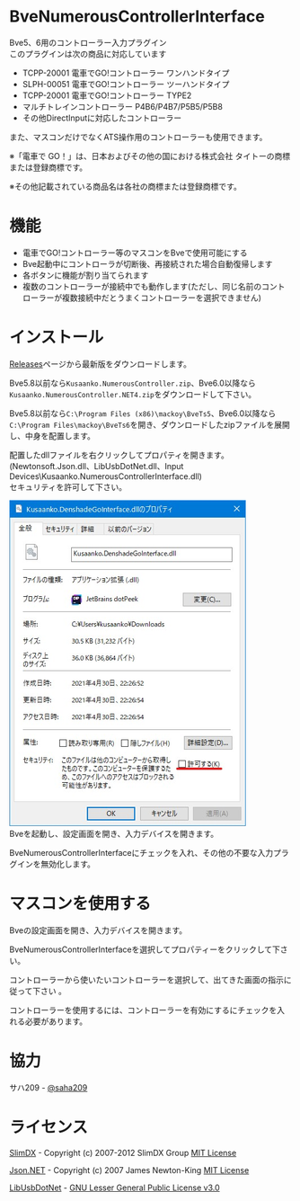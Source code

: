 # BveNumerousControllerInterface
Bve5、6用のコントローラー入力プラグイン  
このプラグインは次の商品に対応しています

* TCPP-20001 電車でGO!コントローラー ワンハンドタイプ
* SLPH-00051 電車でGO!コントローラー ツーハンドタイプ
* TCPP-20001 電車でGO!コントローラー TYPE2
* マルチトレインコントローラー P4B6/P4B7/P5B5/P5B8
* その他DirectInputに対応したコントローラー

また、マスコンだけでなくATS操作用のコントローラーも使用できます。

※「電車で GO！」は、日本およびその他の国における株式会社 タイトーの商標または登録商標です。

※その他記載されている商品名は各社の商標または登録商標です。
# 機能
* 電車でGO!コントローラー等のマスコンをBveで使用可能にする
* Bve起動中にコントローラが切断後、再接続された場合自動復帰します
* 各ボタンに機能が割り当てられます
* 複数のコントローラーが接続中でも動作します(ただし、同じ名前のコントローラーが複数接続中だとうまくコントローラーを選択できません)
# インストール
[Releases](https://github.com/kusaanko/BveNumerousControllerInterface/releases)ページから最新版をダウンロードします。

Bve5.8以前なら`Kusaanko.NumerousController.zip`、Bve6.0以降なら`Kusaanko.NumerousController.NET4.zip`をダウンロードして下さい。

Bve5.8以前なら`C:\Program Files (x86)\mackoy\BveTs5`、Bve6.0以降なら`C:\Program Files\mackoy\BveTs6`を開き、ダウンロードしたzipファイルを展開し、中身を配置します。

配置したdllファイルを右クリックしてプロパティを開きます。(Newtonsoft.Json.dll、LibUsbDotNet.dll、Input Devices\Kusaanko.NumerousControllerInterface.dll)  
セキュリティを許可して下さい。

![許可](pic/1.jpg)  
Bveを起動し、設定画面を開き、入力デバイスを開きます。

BveNumerousControllerInterfaceにチェックを入れ、その他の不要な入力プラグインを無効化します。
# マスコンを使用する
Bveの設定画面を開き、入力デバイスを開きます。

BveNumerousControllerInterfaceを選択してプロパティーをクリックして下さい。

コントローラーから使いたいコントローラーを選択して、出てきた画面の指示に従って下さい 。

コントローラーを使用するには、コントローラーを有効にするにチェックを入れる必要があります。

# 協力
サハ209 - [@saha209](https://github.com/saha209)
# ライセンス
[SlimDX](https://github.com/SlimDX/slimdx) - Copyright (c) 2007-2012 SlimDX Group [MIT License](https://github.com/SlimDX/slimdx/blob/master/License.txt)

[Json.NET](https://github.com/JamesNK/Newtonsoft.Json) - Copyright (c) 2007 James Newton-King [MIT License](https://github.com/JamesNK/Newtonsoft.Json/blob/master/LICENSE.md)

[LibUsbDotNet](https://github.com/LibUsbDotNet/LibUsbDotNet) - [GNU Lesser General Public License v3.0](https://github.com/LibUsbDotNet/LibUsbDotNet/blob/master/LICENSE)
